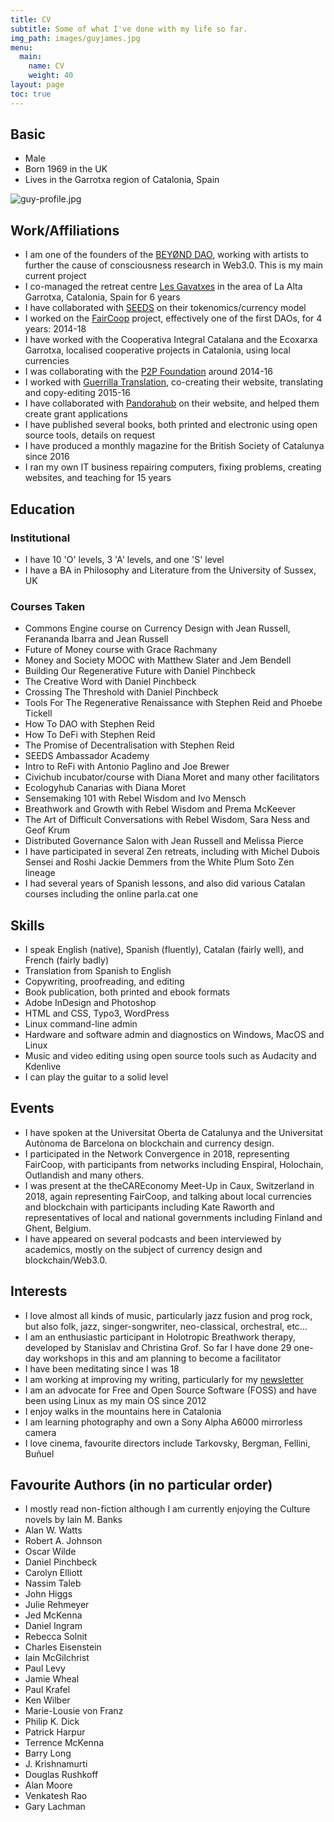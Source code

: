 ```yaml
---
title: CV
subtitle: Some of what I've done with my life so far.
img_path: images/guyjames.jpg
menu:
  main:
    name: CV
    weight: 40
layout: page
toc: true
---
```


## Basic

- Male
- Born 1969 in the UK
- Lives in the Garrotxa region of Catalonia, Spain

![guy-profile.jpg](/images/guy-profile.jpg)

## Work/Affiliations

- I am one of the founders of the [BEYØND DAO](https://bey0nd.us), working with artists to further the cause of consciousness research in Web3.0. This is my main current project
- I co-managed the retreat centre [Les Gavatxes](https://lesgavatxes.es) in the area of La Alta Garrotxa, Catalonia, Spain for 6 years
- I have collaborated with [SEEDS](https://joinseeds.earth) on their tokenomics/currency model
- I worked on the [FairCoop](https://web.archive.org/web/20220810121936/https://fair.coop/en) project, effectively one of the first DAOs, for 4 years: 2014-18
- I have worked with the Cooperativa Integral Catalana and the Ecoxarxa Garrotxa, localised cooperative projects in Catalonia, using local currencies
- I was collaborating with the [P2P Foundation](https://p2pfoundation.net) around 2014-16
- I worked with [Guerrilla Translation](https://www.guerrillatranslation.org/), co-creating their website, translating and copy-editing 2015-16
- I have collaborated with [Pandorahub](https://www.pandorahub.co/) on their website, and helped them create grant applications
- I have published several books, both printed and electronic using open source tools, details on request
- I have produced a monthly magazine for the British Society of Catalunya since 2016
- I ran my own IT business repairing computers, fixing problems, creating websites, and teaching for 15 years


## Education

### Institutional

- I have 10 'O' levels, 3 'A' levels, and one 'S' level
- I have a BA in Philosophy and Literature from the University of Sussex, UK

### Courses Taken

- Commons Engine course on Currency Design with Jean Russell, Ferananda Ibarra and Jean Russell
- Future of Money course with Grace Rachmany
- Money and Society MOOC with Matthew Slater and Jem Bendell
- Building Our Regenerative Future with Daniel Pinchbeck
- The Creative Word with Daniel Pinchbeck
- Crossing The Threshold with Daniel Pinchbeck
- Tools For The Regenerative Renaissance with Stephen Reid and Phoebe Tickell
- How To DAO with Stephen Reid
- How To DeFi with Stephen Reid
- The Promise of Decentralisation with Stephen Reid
- SEEDS Ambassador Academy
- Intro to ReFi with Antonio Paglino and Joe Brewer
- Civichub incubator/course with Diana Moret and many other facilitators
- Ecologyhub Canarias with Diana Moret
- Sensemaking 101 with Rebel Wisdom and Ivo Mensch
- Breathwork and Growth with Rebel Wisdom and Prema McKeever
- The Art of Difficult Conversations with Rebel Wisdom, Sara Ness and Geof Krum
- Distributed Governance Salon with Jean Russell and Melissa Pierce
- I have participated in several Zen retreats, including with Michel Dubois Sensei and Roshi Jackie Demmers from the White Plum Soto Zen lineage
- I had several years of Spanish lessons, and also did various Catalan courses including the online parla.cat one

## Skills

- I speak English (native), Spanish (fluently), Catalan (fairly well), and French (fairly badly)
- Translation from Spanish to English
- Copywriting, proofreading, and editing
- Book publication, both printed and ebook formats
- Adobe InDesign and Photoshop
- HTML and CSS, Typo3, WordPress
- Linux command-line admin
- Hardware and software admin and diagnostics on Windows, MacOS and Linux
- Music and video editing using open source tools such as Audacity and Kdenlive
- I can play the guitar to a solid level

## Events

- I have spoken at the Universitat Oberta de Catalunya and the Universitat Autònoma de Barcelona on blockchain and currency design.
- I participated in the Network Convergence in 2018, representing FairCoop, with participants from networks including Enspiral, Holochain, Outlandish and many others.
- I was present at the theCAREconomy Meet-Up in Caux, Switzerland in 2018, again representing FairCoop, and talking about local currencies and blockchain with participants including Kate Raworth and representatives of local and national governments including Finland and Ghent, Belgium.
- I have appeared on several podcasts and been interviewed by academics, mostly on the subject of currency design and blockchain/Web3.0.


## Interests

- I love almost all kinds of music, particularly jazz fusion and prog rock, but also folk, jazz, singer-songwriter, neo-classical, orchestral, etc...
- I am an enthusiastic participant in Holotropic Breathwork therapy, developed by Stanislav and Christina Grof. So far I have done 29 one-day workshops in this and am planning to become a facilitator
- I have been meditating since I was 18
- I am working at improving my writing, particularly for my [newsletter](htpps://ghost.guyjames.com)
- I am an advocate for Free and Open Source Software (FOSS) and have been using Linux as my main OS since 2012
- I enjoy walks in the mountains here in Catalonia
- I am learning photography and own a Sony Alpha A6000 mirrorless camera
- I love cinema, favourite directors include Tarkovsky, Bergman, Fellini, Buñuel

## Favourite Authors (in no particular order)

- I mostly read non-fiction although I am currently enjoying the Culture novels by Iain M. Banks
- Alan W. Watts
- Robert A. Johnson
- Oscar Wilde
- Daniel Pinchbeck
- Carolyn Elliott
- Nassim Taleb
- John Higgs
- Julie Rehmeyer
- Jed McKenna
- Daniel Ingram
- Rebecca Solnit
- Charles Eisenstein
- Iain McGilchrist
- Paul Levy
- Jamie Wheal
- Paul Krafel
- Ken Wilber
- Marie-Lousie von Franz
- Philip K. Dick
- Patrick Harpur
- Terrence McKenna
- Barry Long
- J. Krishnamurti
- Douglas Rushkoff
- Alan Moore
- Venkatesh Rao
- Gary Lachman

